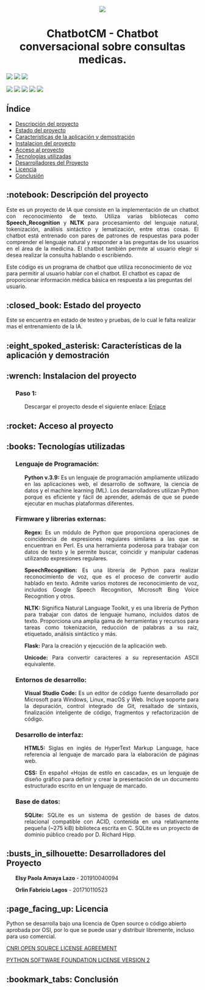 <P align="center" id="Portada">
    <img src="https://user-images.githubusercontent.com/69611007/231231036-e0166da3-1704-4106-a0ec-04782f7e0c52.png">
</P>
<H1 align="center">ChatbotCM - Chatbot conversacional sobre consultas medicas.</H1>
<P align="left" id="Insignias">
    <img src="https://img.shields.io/badge/Universidad-Universidad%20Tecnol%C3%B3gica%20de%20Honduras-blue">
    <img src="https://img.shields.io/badge/Asignatura-Inteligencia%20Artificial%20(IAE--0611)-blue">
    <img src="https://img.shields.io/badge/Catedratico-Ing.%20Wilson%20Octaviano%20Villanueva%20Castillo%20Artificial%20(IAE--0611)-blue">
</P>
<P align="left">
    <img src="https://img.shields.io/badge/System-Debian%2011.5.0%20amd64-blueviolet">
    <img src="https://img.shields.io/badge/Python-v3.9-green">
    <img src="https://img.shields.io/badge/License-CNRI%20Python-green">
    <img src="https://img.shields.io/badge/Status-Alpha-green">
    <img src="https://img.shields.io/badge/Stable-v.0.3.2-green">
</P>
<H2 id="Indice">Índice</H2>

* [Descripción del proyecto](#Descripcion)
* [Estado del proyecto](#Estado)
* [Características de la aplicación y demostración](#Características)
* [Instalacion del proyecto](#Instalacion)
* [Acceso al proyecto](#Acceso)
* [Tecnologías utilizadas](#Tecnologías)
* [Desarrolladores del Proyecto](#Desarrolladores)
* [Licencia](#Licencia)
* [Conclusión](#Conclusión)

<H2 id="Descripcion">:notebook: Descripción del proyecto</H2>
<P align="justify">Este es un proyecto de IA que consiste en la implementación de un chatbot con reconocimiento de texto. Utiliza varias bibliotecas como <B>Speech_Recognition</B> y <B>NLTK</B> para procesamiento del lenguaje natural, tokenización, análisis sintáctico y lematización, entre otras cosas. El chatbot está entrenado con pares de patrones de
respuestas para poder comprender el lenguaje natural y responder a las preguntas de los usuarios en el área de la medicina. El chatbot también permite al usuario
elegir si desea realizar la consulta hablando o escribiendo.</P>
<P>Este código es un programa de chatbot que utiliza reconocimiento de voz para permitir al usuario hablar con el chatbot. El chatbot es capaz de proporcionar información médica básica en respuesta a las preguntas del usuario.</P>   

<H2 id="Estado">:closed_book: Estado del proyecto</H2>
<P>Este se encuentra en estado de testeo y pruebas, de lo cual le falta realizar mas el entrenamiento de la IA.</P>

<H2 id="Características">:eight_spoked_asterisk: Características de la aplicación y demostración</H2>

<H2 id="Instalacion">:wrench: Instalacion del proyecto</H2>
<UL>
    <H3><B>Paso 1:</B></H3>
        <UL>
            <P Align="justify">Descargar el proyecto desde el siguiente enlace: <a href="https://github.com/GuerreroAzul/ChatbotCM.git">Enlace</a></P>
        </UL>
</UL>

<H2 id="Acceso">:rocket: Acceso al proyecto</H2>

<H2 id="Tecnologías">:books: Tecnologías utilizadas</H2>
<UL>
    <H3><B>Lenguaje de Programación:</B></H3>
        <UL>
            <P align="justify"><B>Python v.3.9:</B> Es un lenguaje de programación ampliamente utilizado en las aplicaciones web, el desarrollo de software, la ciencia de datos y el machine learning (ML). Los desarrolladores utilizan Python porque es eficiente y fácil de aprender, además de que se puede ejecutar en muchas plataformas diferentes.</P>
        </UL>
    <H3><B>Firmware y librerias externas:</B></H3>
        <UL>
            <P align="justify"><B>Regex:</B> Es un módulo de Python que proporciona operaciones de coincidencia de expresiones regulares similares a las que se encuentran en Perl. Es una herramienta poderosa para trabajar con datos de texto y le permite buscar, coincidir y manipular cadenas utilizando expresiones regulares.</P>
            <P align="justify"><B>SpeechRecognition:</B> Es una librería de Python para realizar reconocimiento de voz, que es el proceso de convertir audio hablado en texto. Admite varios motores de reconocimiento de voz, incluidos Google Speech Recognition, Microsoft Bing Voice Recognition y otros.</P>
            <P align="justify"><B>NLTK:</B> Significa Natural Language Toolkit, y es una librería de Python para trabajar con datos de lenguaje humano, incluidos datos de texto. Proporciona una amplia gama de herramientas y recursos para tareas como tokenización, reducción de palabras a su raíz, etiquetado, análisis sintáctico
y más.</P>
            <P align="justify"><B>Flask:</B> Para la creación y ejecución de la aplicación web.</P>
            <P align="justify"><B>Unicode:</B> Para convertir caracteres a su representación ASCII equivalente.</P>
        </UL>
    <H3><B>Entornos de desarrollo:</B></H3>
        <UL>
            <P align="justify"><B>Visual Studio Code:</B> Es un editor de código fuente desarrollado por Microsoft para Windows, Linux, macOS y Web. Incluye soporte para la depuración, control integrado de Git, resaltado de sintaxis, finalización inteligente de código, fragmentos y refactorización de código.</P>
        </UL>
    <H3><B>Desarrollo de interfaz:</B></H3>
        <UL>
            <P align="justify"><B>HTML5:</B> Siglas en inglés de HyperText Markup Language, hace referencia al lenguaje de marcado para la elaboración de páginas web.</P>
            <P align="justify"><B>CSS:</B> En español «Hojas de estilo en cascada», es un lenguaje de diseño gráfico para definir y crear la presentación de un documento estructurado escrito en un lenguaje de marcado.</P>
        </UL>
    <H3><B>Base de datos:</B></H3>
        <UL>
            <P align="justify"><B>SQLite:</B> SQLite es un sistema de gestión de bases de datos relacional compatible con ACID, contenida en una relativamente pequeña (~275 kiB) biblioteca escrita en C. SQLite es un proyecto de dominio público creado por D. Richard Hipp.</P>
        </UL>
</UL>

<H2 id="Desarrolladores">:busts_in_silhouette: Desarrolladores del Proyecto</H2>
<UL>
    <P><B>Elsy Paola Amaya Lazo</B> - 201910040094</P>
    <P><B>Orlin Fabricio Lagos</B>  - 201710110523</P>
</UL>

<H2 id="Licencia">:page_facing_up: Licencia</H2>
<P>Python se desarrolla bajo una licencia de Open source o código abierto aprobada por OSI, por lo que se puede usar y distribuir libremente, incluso para uso comercial.</P>
<P><a href="https://opensource.org/license/cnri-python/">CNRI OPEN SOURCE LICENSE AGREEMENT</a></P>
<P><a href="https://opensource.org/license/pythonsoftfoundation-php/">PYTHON SOFTWARE FOUNDATION LICENSE VERSION 2</a></P>

<H2 id="Conclusión">:bookmark_tabs: Conclusión</H2>
